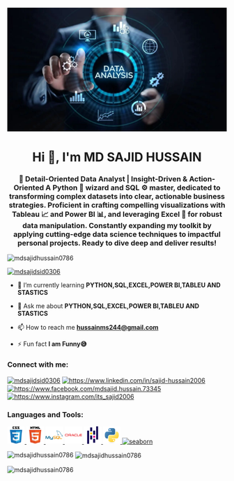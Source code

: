 ![logo](https://github.com/mdsajidhussain0786/mdsajidhussain0786/blob/main/an.jpg)

<h1 align="center">Hi 👋, I'm MD SAJID HUSSAIN</h1>
<h3 align="center">🎯 Detail-Oriented Data Analyst | Insight-Driven & Action-Oriented A Python 🐍 wizard and SQL ⚙️ master, dedicated to transforming complex datasets into clear, actionable business strategies. Proficient in crafting compelling visualizations with Tableau 📈 and Power BI 📊, and leveraging Excel 📑 for robust data manipulation. Constantly expanding my toolkit by applying cutting-edge data science techniques to impactful personal projects. Ready to dive deep and deliver results!</h3>

<p img align="right" alt="Analysis" width="500" src="https://lottiefiles.com/free-animation/marketing-analytics-GCmqD8W7DO"/></p>

<p align="left"> <img src="https://komarev.com/ghpvc/?username=mdsajidhussain0786&label=Profile%20views&color=0e75b6&style=flat" alt="mdsajidhussain0786" /> </p>

<p align="left"> <a href="https://twitter.com/mdsajidsid0306" target="blank"><img src="https://img.shields.io/twitter/follow/mdsajidsid0306?logo=twitter&style=for-the-badge" alt="mdsajidsid0306" /></a> </p>

- 🌱 I’m currently learning **PYTHON,SQL,EXCEL,POWER BI,TABLEU AND STASTICS**

- 💬 Ask me about **PYTHON,SQL,EXCEL,POWER BI,TABLEU AND STASTICS**

- 📫 How to reach me **hussainms244@gmail.com**

- ⚡ Fun fact **I am Funny😅**

<h3 align="left">Connect with me:</h3>
<p align="left">
<a href="https://twitter.com/mdsajidsid0306" target="blank"><img align="center" src="https://raw.githubusercontent.com/rahuldkjain/github-profile-readme-generator/master/src/images/icons/Social/twitter.svg" alt="mdsajidsid0306" height="30" width="40" /></a>
<a href="https://linkedin.com/in/https://www.linkedin.com/in/sajid-hussain2006" target="blank"><img align="center" src="https://raw.githubusercontent.com/rahuldkjain/github-profile-readme-generator/master/src/images/icons/Social/linked-in-alt.svg" alt="https://www.linkedin.com/in/sajid-hussain2006" height="30" width="40" /></a>
<a href="https://fb.com/https://www.facebook.com/mdsajid.hussain.73345" target="blank"><img align="center" src="https://raw.githubusercontent.com/rahuldkjain/github-profile-readme-generator/master/src/images/icons/Social/facebook.svg" alt="https://www.facebook.com/mdsajid.hussain.73345" height="30" width="40" /></a>
<a href="https://instagram.com/https://www.instagram.com/its_sajid2006" target="blank"><img align="center" src="https://raw.githubusercontent.com/rahuldkjain/github-profile-readme-generator/master/src/images/icons/Social/instagram.svg" alt="https://www.instagram.com/its_sajid2006" height="30" width="40" /></a>
</p>

<h3 align="left">Languages and Tools:</h3>
<p align="left"> <a href="https://www.w3schools.com/css/" target="_blank" rel="noreferrer"> <img src="https://raw.githubusercontent.com/devicons/devicon/master/icons/css3/css3-original-wordmark.svg" alt="css3" width="40" height="40"/> </a> <a href="https://www.w3.org/html/" target="_blank" rel="noreferrer"> <img src="https://raw.githubusercontent.com/devicons/devicon/master/icons/html5/html5-original-wordmark.svg" alt="html5" width="40" height="40"/> </a> <a href="https://www.mysql.com/" target="_blank" rel="noreferrer"> <img src="https://raw.githubusercontent.com/devicons/devicon/master/icons/mysql/mysql-original-wordmark.svg" alt="mysql" width="40" height="40"/> </a> <a href="https://www.oracle.com/" target="_blank" rel="noreferrer"> <img src="https://raw.githubusercontent.com/devicons/devicon/master/icons/oracle/oracle-original.svg" alt="oracle" width="40" height="40"/> </a> <a href="https://pandas.pydata.org/" target="_blank" rel="noreferrer"> <img src="https://raw.githubusercontent.com/devicons/devicon/2ae2a900d2f041da66e950e4d48052658d850630/icons/pandas/pandas-original.svg" alt="pandas" width="40" height="40"/> </a> <a href="https://www.python.org" target="_blank" rel="noreferrer"> <img src="https://raw.githubusercontent.com/devicons/devicon/master/icons/python/python-original.svg" alt="python" width="40" height="40"/> </a> <a href="https://seaborn.pydata.org/" target="_blank" rel="noreferrer"> <img src="https://seaborn.pydata.org/_images/logo-mark-lightbg.svg" alt="seaborn" width="40" height="40"/> </a> </p>

<p><img align="left" src="https://github-readme-stats.vercel.app/api/top-langs?username=mdsajidhussain0786&show_icons=true&locale=en&layout=compact" alt="mdsajidhussain0786" /></p>

<p>&nbsp;<img align="center" src="https://github-readme-stats.vercel.app/api?username=mdsajidhussain0786&show_icons=true&locale=en" alt="mdsajidhussain0786" /></p>

<p><img align="center" src="https://github-readme-streak-stats.herokuapp.com/?user=mdsajidhussain0786&" alt="mdsajidhussain0786" /></p>
